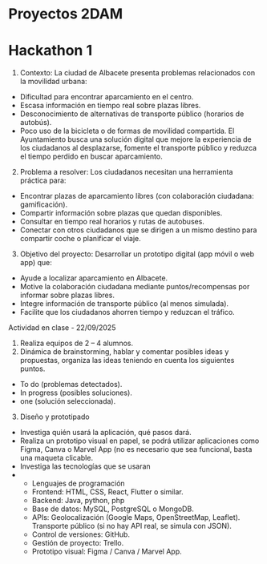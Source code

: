# Proyectos 2DAM

# Hackathon 1 
1. Contexto:
La ciudad de Albacete presenta problemas relacionados con la movilidad urbana:
- Dificultad para encontrar aparcamiento en el centro.
- Escasa información en tiempo real sobre plazas libres.
- Desconocimiento de alternativas de transporte público (horarios de autobús).
- Poco uso de la bicicleta o de formas de movilidad compartida.
El Ayuntamiento busca una solución digital que mejore la experiencia de los ciudadanos al desplazarse, fomente el transporte público y reduzca el tiempo perdido en buscar aparcamiento.

2. Problema a resolver:
Los ciudadanos necesitan una herramienta práctica para:
- Encontrar plazas de aparcamiento libres (con colaboración ciudadana: gamificación).
- Compartir información sobre plazas que quedan disponibles.
- Consultar en tiempo real horarios y rutas de autobuses.
- Conectar con otros ciudadanos que se dirigen a un mismo destino para compartir coche o planificar el viaje.

3. Objetivo del proyecto:
Desarrollar un prototipo digital (app móvil o web app) que:
- Ayude a localizar aparcamiento en Albacete.
- Motive la colaboración ciudadana mediante puntos/recompensas por informar sobre plazas libres.
- Integre información de transporte público (al menos simulada).
- Facilite que los ciudadanos ahorren tiempo y reduzcan el tráfico.


Actividad en clase - 22/09/2025
1. Realiza equipos de 2 – 4 alumnos.
2.  Dinámica de brainstorming, hablar y comentar posibles ideas y propuestas, organiza las ideas teniendo en cuenta los siguientes puntos.
- 	To do (problemas detectados).
- 	In progress (posibles soluciones).
-  one (solución seleccionada).

3. Diseño y prototipado
- Investiga quién usará la aplicación, qué pasos dará.
- Realiza un prototipo visual en papel, se podrá utilizar aplicaciones como Figma, Canva o Marvel App (no es necesario que sea funcional, basta una maqueta clicable.
- Investiga las tecnologías que se usaran
- - Lenguajes de programación
  - Frontend: HTML, CSS, React, Flutter o similar.
  - Backend: Java, python, php
  - Base de datos: MySQL, PostgreSQL o MongoDB.
  - APIs: Geolocalización (Google Maps, OpenStreetMap, Leaflet). Transporte público (si no hay API real, se simula con JSON).
  -  Control de versiones: GitHub.
  -  Gestión de proyecto: Trello.
  -  Prototipo visual: Figma / Canva / Marvel App.

